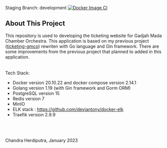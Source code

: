 Staging Branch: development
[![Docker Image CI](https://github.com/Trah-Ganjil-Toedjoeh-Lima/be-ticketing/actions/workflows/docker-image.yml/badge.svg?branch=development)](https://github.com/Trah-Ganjil-Toedjoeh-Lima/be-ticketing/actions/workflows/docker-image.yml)

## About This Project
This repository is used to developing the ticketing website for Gadjah Mada Chamber Orchestra. This application is based on my previous project ([ticketing-gmco](https://github.com/frchandra/ticketing-gmco)) rewriten with Go language and Gin framework. There are some improvements from the previous project that planned to added in this application.
<br>
<br>
<br>
Tech Stack:
 - Docker version 20.10.22 and docker compose version 2.14.1 
 - Golang version 1.19 (with Gin framework and Gorm ORM)
 - PostgreSQL version 15
 - Redis version 7
 - MinIO
 - ELK stack : https://github.com/deviantony/docker-elk
 - Traefik version 2.9.9

<br>
<br>
<br>
Chandra Herdiputra, January 2023
